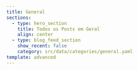 ```yaml
---
title: General
sections:
  - type: hero_section
    title: Todos os Posts em Geral
    align: center
  - type: blog_feed_section
    show_recent: false
    category: src/data/categories/general.yaml
template: advanced
---
```

